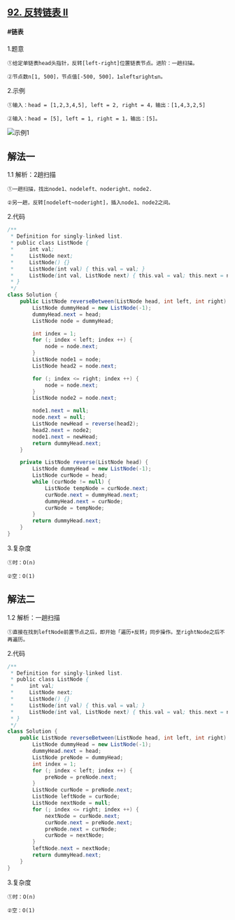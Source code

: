 ## [92. 反转链表 II](https://leetcode.cn/problems/reverse-linked-list-ii/)

#### #链表
1.题意

    ①给定单链表head头指针，反转[left-right]位置链表节点。进阶：一趟扫描。

    ②节点数n[1, 500]，节点值[-500, 500]，1≤left≤right≤n。

2.示例

    ①输入：head = [1,2,3,4,5], left = 2, right = 4，输出：[1,4,3,2,5]

    ②输入：head = [5], left = 1, right = 1，输出：[5]。

![示例1](https://assets.leetcode.com/uploads/2021/02/19/rev2ex2.jpg)
## 解法一
1.1 解析：2趟扫描

    ①一趟扫描，找出node1、nodeleft、noderight、node2.

    ②另一趟，反转[nodeleft~noderight]，插入node1、node2之间。

2.代码
```java
/**
 * Definition for singly-linked list.
 * public class ListNode {
 *     int val;
 *     ListNode next;
 *     ListNode() {}
 *     ListNode(int val) { this.val = val; }
 *     ListNode(int val, ListNode next) { this.val = val; this.next = next; }
 * }
 */
class Solution {
    public ListNode reverseBetween(ListNode head, int left, int right) {
        ListNode dummyHead = new ListNode(-1);
        dummyHead.next = head;
        ListNode node = dummyHead;

        int index = 1;
        for (; index < left; index ++) {
            node = node.next;
        }
        ListNode node1 = node;
        ListNode head2 = node.next;

        for (; index <= right; index ++) {
            node = node.next;
        }
        ListNode node2 = node.next;

        node1.next = null;
        node.next = null;
        ListNode newHead = reverse(head2);
        head2.next = node2;
        node1.next = newHead;
        return dummyHead.next;
    }

    private ListNode reverse(ListNode head) {
        ListNode dummyHead = new ListNode(-1);
        ListNode curNode = head;
        while (curNode != null) {
            ListNode tempNode = curNode.next;
            curNode.next = dummyHead.next;
            dummyHead.next = curNode;
            curNode = tempNode;
        }
        return dummyHead.next;
    }
}
```

3.复杂度

    ①时：O(n)

    ②空：O(1)
## 解法二
1.2 解析：一趟扫描

    ①直接在找到leftNode前置节点之后，即开始「遍历+反转」同步操作。至rightNode之后不再遍历。

2.代码
```java
/**
 * Definition for singly-linked list.
 * public class ListNode {
 *     int val;
 *     ListNode next;
 *     ListNode() {}
 *     ListNode(int val) { this.val = val; }
 *     ListNode(int val, ListNode next) { this.val = val; this.next = next; }
 * }
 */
class Solution {
    public ListNode reverseBetween(ListNode head, int left, int right) {
        ListNode dummyHead = new ListNode(-1);
        dummyHead.next = head;
        ListNode preNode = dummyHead;
        int index = 1;
        for (; index < left; index ++) {
            preNode = preNode.next;
        }
        ListNode curNode = preNode.next;
        ListNode leftNode = curNode;
        ListNode nextNode = null;
        for (; index <= right; index ++) {
            nextNode = curNode.next;
            curNode.next = preNode.next;
            preNode.next = curNode;
            curNode = nextNode; 
        }
        leftNode.next = nextNode;
        return dummyHead.next;
    }
}
```

3.复杂度

    ①时：O(n)

    ②空：O(1)
